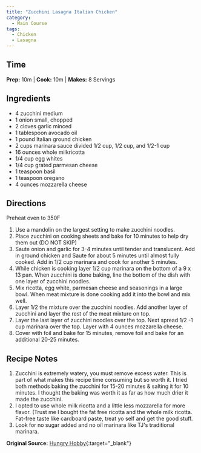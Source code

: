 ```yaml
---
title: "Zucchini Lasagna Italian Chicken"
category:
  - Main Course
tags:
  - Chicken
  - Lasagna
---
```


## Time
**Prep:** 10m | **Cook:** 10m | **Makes:** 8 Servings

## Ingredients
* 4 zucchini medium
* 1 onion small, chopped
* 2 cloves garlic minced
* 1 tablespoon avocado oil
* 1 pound Italian ground chicken
* 2 cups marinara sauce divided 1/2 cup, 1/2 cup, and 1/2-1 cup
* 16 ounces whole milkricotta
* 1/4 cup egg whites
* 1/4 cup grated parmesan cheese
* 1 teaspoon basil
* 1 teaspoon oregano
* 4 ounces mozzarella cheese

## Directions
Preheat oven to 350F
1. Use a mandolin on the largest setting to make zucchini noodles.
2. Place zucchini on cooking sheets and bake for 10 minutes to help dry them out (DO NOT SKIP)
3. Saute onion and garlic for 3-4 minutes until tender and translucent. Add in ground chicken and Saute for about 5 minutes until almost fully cooked. Add in 1/2 cup marinara and cook for another 5 minutes.
4. While chicken is cooking layer 1/2 cup marinara on the bottom of a 9 x 13 pan. When zucchini is done baking, line the bottom of the dish with one layer of zucchini noodles.
5. Mix ricotta, egg white, parmesan cheese and seasonings in a large bowl. When meat mixture is done cooking add it into the bowl and mix well.
6. Layer 1/2 the mixture over the zucchini noodles. Add another layer of zucchini and layer the rest of the meat mixture on top.
7. Layer the last layer of zucchini noodles over the top. Next spread 1/2 -1 cup marinara over the top. Layer with 4 ounces mozzarella cheese.
8. Cover with foil and bake for 15 minutes, remove foil and bake for an additional 20-25 minutes.

## Recipe Notes
1. Zucchini is extremely watery, you must remove excess water.  This is part of what makes this recipe time consuming but so worth it.  I tried both methods baking the zucchini for 15-20 minutes & salting it for 10 minutes.  I thought the baking was worth it as far as how much drier it made the zucchini.
2. I opted to use whole milk ricotta and a little less mozzarella for more flavor.  (Trust me I bought the fat free ricotta and the whole milk ricotta.  Fat-free taste like cardboard paste, treat yo self and get the good stuff.  
3. Look for no sugar added and no oil marinara like TJ's traditional marinara.

**Original Source:** [Hungry Hobby](https://hungryhobby.net/zucchini-lasagna-italian-chicken/){:target="_blank"}
